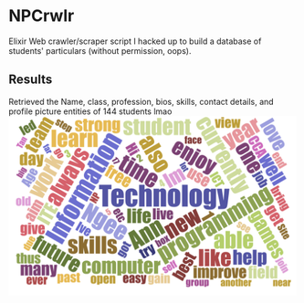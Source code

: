 # NPCrwlr
Elixir Web crawler/scraper script I hacked up to build a database of students' particulars (without permission, oops). 

## Results
Retrieved the Name, class, profession, bios, skills, contact details, and profile picture entities of 144 students lmao
![alt text](https://raw.githubusercontent.com/sean1188/NPCrwlr/master/ITwordcloud.png)
